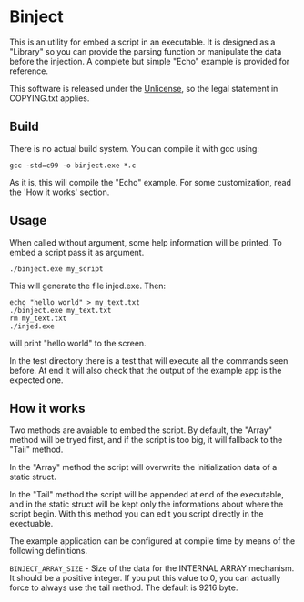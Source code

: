 
Binject
========

This is an utility for embed a script in an executable. It is designed as a
"Library" so you can provide the parsing function or manipulate the data before
the injection. A complete but simple "Echo" example is provided for reference.

This software is released under the [Unlicense](http://unlicense.org), so the
legal statement in COPYING.txt applies.

Build
------

There is no actual build system. You can compile it with gcc using:

```
gcc -std=c99 -o binject.exe *.c
```

As it is, this will compile the "Echo" example. For some customization, read
the 'How it works' section.

Usage
------

When called without argument, some help information will be printed. To embed a
script pass it as argument.

```
./binject.exe my_script
```

This will generate the file injed.exe. Then:

```
echo "hello world" > my_text.txt
./binject.exe my_text.txt
rm my_text.txt
./injed.exe
```

will print "hello world" to the screen.

In the test directory there is a test that will execute all the commands seen
before. At end it will also check that the output of the example app is the
expected one.

How it works
-------------

Two methods are avaiable to embed the script. By default, the "Array" method
will be tryed first, and if the script is too big, it will fallback to the
"Tail" method.

In the "Array" method the script will overwrite the initialization data of a
static struct.

In the "Tail" method the script will be appended at end of the
executable, and in the static struct will be kept only the informations
about where the script begin. With this method you can edit you script
directly in the exectuable.

The example application can be configured at compile time by means of the
following definitions.

`BINJECT_ARRAY_SIZE` - Size of the data for the INTERNAL ARRAY
mechanism. It should be a positive integer. If you put this value to 0,
you can actually force to always use the tail method. The default is
9216 byte.

